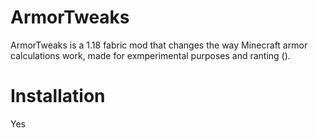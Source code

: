 # ArmorTweaks

ArmorTweaks is a 1.18 fabric mod that changes the way Minecraft armor calculations work, made for exmperimental purposes and ranting ().

# Installation

Yes
